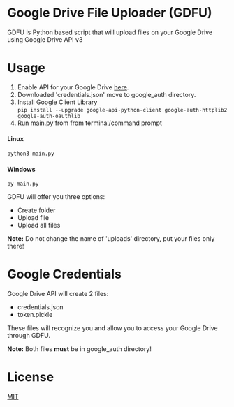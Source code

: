 # Google Drive File Uploader (GDFU)
GDFU is Python based script that will upload files on your Google Drive using Google Drive API v3

# Usage
1. Enable API for your Google Drive [here](https://developers.google.com/drive/api/v3/quickstart/python).  
2. Downloaded 'credentials.json' move to google_auth directory.  
3. Install Google Client Library  
`pip install --upgrade google-api-python-client google-auth-httplib2 google-auth-oauthlib`  
4. Run main.py from from terminal/command prompt  
#### Linux
`python3 main.py`  
#### Windows
`py main.py`  

GDFU will offer you three options:
- Create folder
- Upload file
- Upload all files  
  
**Note:** Do not change the name of 'uploads' directory, put your files only there!  

# Google Credentials  
Google Drive API will create 2 files:
- credentials.json
- token.pickle  

These files will recognize you and allow you to access your Google Drive through GDFU.  

**Note:** Both files **must** be in google_auth directory!

# License
[MIT](https://github.com/petricbranko/Google-Drive-API-File-Uploader/blob/master/LICENSE)
